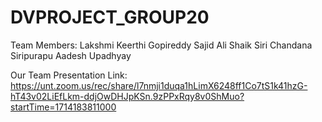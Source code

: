 # DVPROJECT_GROUP20

Team Members: 
Lakshmi Keerthi Gopireddy
Sajid Ali Shaik
Siri Chandana Siripurapu
Aadesh Upadhyay

Our Team Presentation Link: https://unt.zoom.us/rec/share/l7nmji1duqa1hLimX6248ff1Co7tS1k41hzG-hT43v02LiEfLkm-ddjOwDHJpKSn.9zPPxRqy8v0ShMuo?startTime=1714183811000
